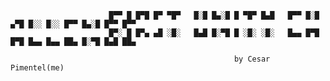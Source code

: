                           █▀▀ █ █▀█ █▀ ▀█▀   █░█ █▄░█ █ ▀█▀ █▄█   █▀▀ █░█ ▄▀█ █░░ █░░ █▀▀ █▄░█ █▀▀ █▀▀
                          █▀░ █ █▀▄ ▄█ ░█░   █▄█ █░▀█ █ ░█░ ░█░   █▄▄ █▀█ █▀█ █▄▄ █▄▄ ██▄ █░▀█ █▄█ ██▄

                                                      by Cesar Pimentel(me)  
